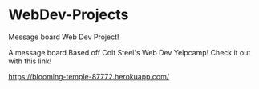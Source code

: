 # WebDev-Projects
Message board Web Dev Project!

A message board Based off Colt Steel's Web Dev Yelpcamp! Check it out with this link! 

https://blooming-temple-87772.herokuapp.com/
